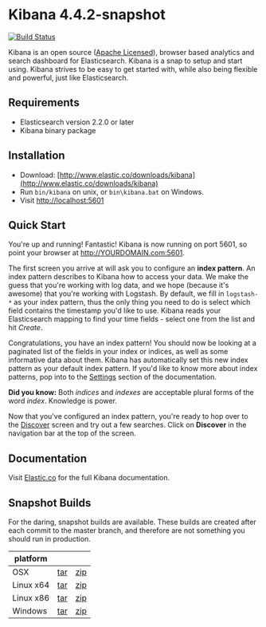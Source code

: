 # Kibana 4.4.2-snapshot

[![Build Status](https://travis-ci.org/elastic/kibana.svg?branch=master)](https://travis-ci.org/elastic/kibana?branch=master)

Kibana is an open source ([Apache Licensed](https://github.com/elastic/kibana/blob/master/LICENSE.md)), browser based analytics and search dashboard for Elasticsearch. Kibana is a snap to setup and start using. Kibana strives to be easy to get started with, while also being flexible and powerful, just like Elasticsearch.

## Requirements

- Elasticsearch version 2.2.0 or later
- Kibana binary package

## Installation

* Download: [http://www.elastic.co/downloads/kibana](http://www.elastic.co/downloads/kibana)
* Run `bin/kibana` on unix, or `bin\kibana.bat` on Windows.
* Visit [http://localhost:5601](http://localhost:5601)

## Quick Start

You're up and running! Fantastic! Kibana is now running on port 5601, so point your browser at http://YOURDOMAIN.com:5601.

The first screen you arrive at will ask you to configure an **index pattern**. An index pattern describes to Kibana how to access your data. We make the guess that you're working with log data, and we hope (because it's awesome) that you're working with Logstash. By default, we fill in `logstash-*` as your index pattern, thus the only thing you need to do is select which field contains the timestamp you'd like to use. Kibana reads your Elasticsearch mapping to find your time fields - select one from the list and hit *Create*.

Congratulations, you have an index pattern! You should now be looking at a paginated list of the fields in your index or indices, as well as some informative data about them. Kibana has automatically set this new index pattern as your default index pattern. If you'd like to know more about index patterns, pop into to the [Settings](#settings) section of the documentation.

**Did you know:** Both *indices* and *indexes* are acceptable plural forms of the word *index*. Knowledge is power.

Now that you've configured an index pattern, you're ready to hop over to the [Discover](#discover) screen and try out a few searches. Click on **Discover** in the navigation bar at the top of the screen.

## Documentation

Visit [Elastic.co](http://www.elastic.co/guide/en/kibana/current/index.html) for the full Kibana documentation.

## Snapshot Builds

For the daring, snapshot builds are available. These builds are created after each commit to the master branch, and therefore are not something you should run in production.

| platform |  |  |
| --- | --- | --- |
| OSX | [tar](http://download.elastic.co/kibana/kibana-snapshot/kibana-4.4.2-snapshot-darwin-x64.tar.gz) | [zip](http://download.elastic.co/kibana/kibana-snapshot/kibana-4.4.2-snapshot-darwin-x64.zip) |
| Linux x64 | [tar](http://download.elastic.co/kibana/kibana-snapshot/kibana-4.4.2-snapshot-linux-x64.tar.gz) | [zip](http://download.elastic.co/kibana/kibana-snapshot/kibana-4.4.2-snapshot-linux-x64.zip) |
| Linux x86 | [tar](http://download.elastic.co/kibana/kibana-snapshot/kibana-4.4.2-snapshot-linux-x86.tar.gz) | [zip](http://download.elastic.co/kibana/kibana-snapshot/kibana-4.4.2-snapshot-linux-x86.zip) |
| Windows | [tar](http://download.elastic.co/kibana/kibana-snapshot/kibana-4.4.2-snapshot-windows.tar.gz) | [zip](http://download.elastic.co/kibana/kibana-snapshot/kibana-4.4.2-snapshot-windows.zip) |
